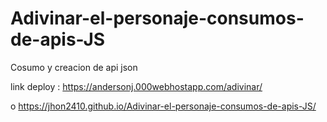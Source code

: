 # Adivinar-el-personaje-consumos-de-apis-JS
Cosumo y creacion de api json 


link deploy : https://andersonj.000webhostapp.com/adivinar/

o https://jhon2410.github.io/Adivinar-el-personaje-consumos-de-apis-JS/

